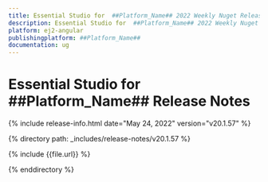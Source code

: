 ```yaml
---
title: Essential Studio for  ##Platform_Name## 2022 Weekly Nuget Release Release Notes  
description: Essential Studio for  ##Platform_Name## 2022 Weekly Nuget Release Release Notes  
platform: ej2-angular
publishingplatform: ##Platform_Name##
documentation: ug
---
```


# Essential Studio for  ##Platform_Name##   Release Notes  

{% include release-info.html date="May 24, 2022"  version="v20.1.57" %} 

{% directory path: _includes/release-notes/v20.1.57 %}

{% include {{file.url}} %}

{% enddirectory %}
